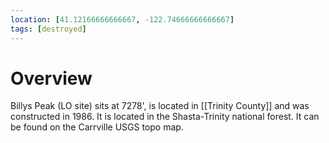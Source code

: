 ```yaml
---
location: [41.12166666666667, -122.74666666666667]
tags: [destroyed]
---
```


# Overview

Billys Peak (LO site) sits at 7278', is located in [[Trinity County]] and was constructed in 1986. It is located in the Shasta-Trinity national forest. It can be found on the Carrville USGS topo map.

